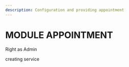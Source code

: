 ```yaml
---
description: Configuration and providing appointment
---
```


# MODULE APPOINTMENT



Right as Admin

creating service&#x20;
